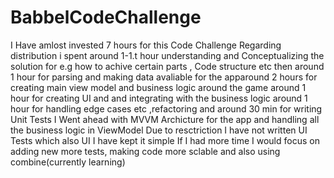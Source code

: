 # BabbelCodeChallenge

I Have amlost invested 7 hours for this Code Challenge
Regarding distribution i spent around 1-1.t hour understanding and Conceptualizing the solution for e.g how to achive certain parts , Code structure etc then around 1 hour for parsing and making data avaliable for the apparound 2 hours for creating main view model and business logic around the game around 1 hour for creating UI and and integrating with the business logic around 1 hour for handling edge cases etc ,refactoring and around 30 min for writing Unit Tests
I Went ahead with MVVM Archicture for the app and handling all the business logic in ViewModel
Due to resctriction I have not written UI Tests which also UI I have kept it simple 
If I had more time I would focus on adding new more tests, making code more sclable and also using combine(currently learning) 
